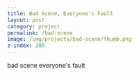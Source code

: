 ```yaml
---
title: Bad Scene, Everyone's Fault
layout: post
category: project
permalink: /bad-scene
image: /img/projects/bad-scene/thumb.png
z-index: 200
---
```


bad scene everyone's fault